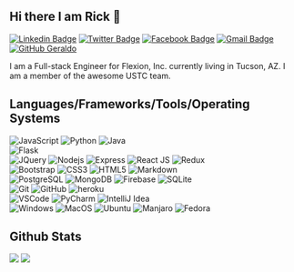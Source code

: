 ## Hi there I am Rick 👋

[![Linkedin Badge](https://img.shields.io/badge/-rickgoshen-blue?style=flat&logo=linkedin)](https://www.linkedin.com/in/rickgoshen/)
[![Twitter Badge](https://img.shields.io/badge/-@rickgoshen-black?style=flat&logo=twitter)](https://twitter.com/RickGoshen)
[![Facebook Badge](https://img.shields.io/badge/-@rgoshen-black?style=flat&logo=facebook)](https://www.facebook.com/rick.goshen/)
[![Gmail Badge](https://img.shields.io/badge/-rick.goshen-c14438?style=flat&logo=Gmail&logoColor=white&link=mailto:rick.goshen@gmail.com)](mailto:rick.goshen@gmail.com)
[![GitHub Geraldo](https://img.shields.io/github/followers/rgoshen?label=follow&style=social)](https://github.com/rgoshen)


I am a Full-stack Engineer for Flexion, Inc. currently living in Tucson, AZ.  I am a member of the awesome USTC team.

## Languages/Frameworks/Tools/Operating Systems

![JavaScript](https://img.shields.io/badge/-JavaScript-black?style=flat-square&logo=javascript)
![Python](https://img.shields.io/badge/-Python-black?style=flat-square&logo=python)
![Java](https://img.shields.io/badge/-Java-007396?style=flat-square&logo=java)
<br>
 ![Flask](https://img.shields.io/badge/-Flask-black?style=flat-square&logo=flask)
<br>
  ![JQuery](http://img.shields.io/badge/-JQuery-black?style=flat-square&logo=jquery)
  ![Nodejs](https://img.shields.io/badge/-NodeJS-black?style=flat-square&logo=Node.js)
  ![Express](https://img.shields.io/badge/-Express-black?style=flat-square&logo=express)
  ![React JS](https://img.shields.io/badge/-ReactJS-black?style=flat-square&logo=react)
  ![Redux](https://img.shields.io/badge/Redux-593D88?style=flat-square&logo=redux&logoColor=white)
<br>
  ![Bootstrap](https://img.shields.io/badge/-Bootstrap-563D7C?style=flat-square&logo=bootstrap)
  ![CSS3](https://img.shields.io/badge/-CSS3-1572B6?style=flat-square&logo=css3)
  ![HTML5](https://img.shields.io/badge/-HTML5-E34F26?style=flat-square&logo=html5&logoColor=white)
  ![Markdown](https://img.shields.io/badge/Markdown-000000?style=flat-square&logo=markdown&logoColor=white)
<br>
  ![PostgreSQL](http://img.shields.io/badge/-PostgreSQL-black?style=flat-square&logo=postgresql)
  ![MongoDB](https://img.shields.io/badge/-MongoDB-black?style=flat-square&logo=mongodb)
  ![Firebase](https://img.shields.io/badge/-Firebase-black?style=flat-square&logo=firebase)
  ![SQLite](https://img.shields.io/badge/SQLite-07405E?style=flat-square&logo=sqlite&logoColor=white)
<br>
  ![Git](https://img.shields.io/badge/-Git-black?style=flat-square&logo=git)
  ![GitHub](https://img.shields.io/badge/-GitHub-181717?style=flat-square&logo=github)
  ![heroku](https://img.shields.io/badge/Heroku-430098?style=flat-square&logo=heroku&logoColor=white)
 <br>
  ![VSCode](https://img.shields.io/badge/-VS_Code-007ACC?style=flat-square&logo=visual-studio-code)
  ![PyCharm](https://img.shields.io/badge/-PyCharm-000000?style=flat-square&logo=pycharm)
  ![IntelliJ Idea](https://img.shields.io/badge/-IntelliJ_Idea-000000?style=flat-square&logo=intellij-idea)
 <br>
  ![Windows](https://img.shields.io/badge/-Windows-0078D6?style=flat-square&logo=windows)
  ![MacOS](https://img.shields.io/badge/-Apple_MacOS-000000?style=flat-square&logo=apple)
  ![Ubuntu](https://img.shields.io/badge/-Ubuntu-000000?style=flat-square&logo=ubuntu)
  ![Manjaro](https://img.shields.io/badge/-Manjaro-000000?style=flat-square&logo=manjaro)
  ![Fedora](https://img.shields.io/badge/-Fedora-000000?style=flat-square&logo=fedora)
 

## Github Stats

<img src="https://github-readme-stats.vercel.app/api?username=rgoshen&theme=vue&hide_title=true&hide_border=true&show_icons=true&count_private=true&hide=stars,issues" > <img src="https://github-readme-stats.vercel.app/api/top-langs/?username=rgoshen&layout=compact&theme=vue&hide_title=true&hide_border=true" >

